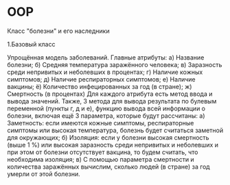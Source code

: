 # OOP
Класс "болезни" и его наследники

1.Базовый класс

Упрощённая модель заболеваний. Главные атрибуты: 
  а) Название болезни;
  б) Средняя температура заражённого человека;
  в) Заразность среди непривитых и неболевших в процентах;
  г) Наличие кожных симптомов;
  д) Наличие респираторных симптомов;
е) Наличие вакцины;
ё) Количество инфецированных за год (в стране);
ж) Смертность (в процентах)
Для каждого атрибута есть метод ввода и вывода значений. Также, 3 метода для вывода результата по булевым переменной (пункты г, д и е), функцию вывода всей информации о болезни, включая ещё 3 параметра, которые будут рассчитаны:
а) Заметность: если имеются кожные симптомы, респираторные симптомы или высокая температура, болезнь будет считаться заметной для окружающих;
б) Изоляция: если у болезни высокая смертность (выше 1 %) или высокая заразность среди непривитых и неболевших и при этом от болезни отсутствует вакцина, то будем считать, что необходима изоляция;
в) С помощью параметра смертности и количества заражённых вычислим, сколько людей (в стране) за год умерли от этой болезни.
